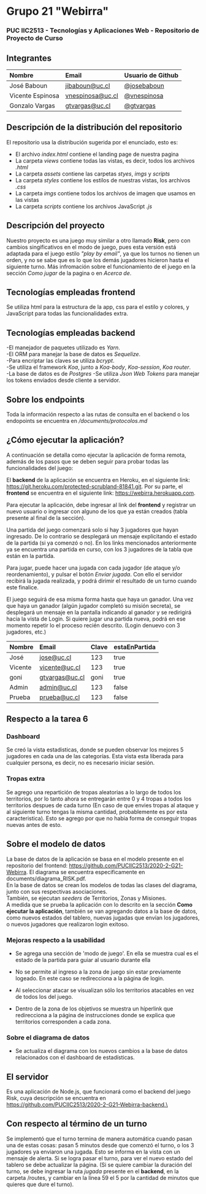 # Grupo 21 "Webirra"
### PUC IIC2513 - Tecnologías y Aplicaciones Web - Repositorio de Proyecto de Curso
## Integrantes

| Nombre                | Email       | Usuario de Github |
|:--------------------- |:-------------|:-------------|
| José Baboun | jibaboun@uc.cl | [@josebaboun](https://www.github.com/josebaboun) |
| Vicente Espinosa | vnespinosa@uc.cl | [@vnespinosa](https://www.github.com/vnespinosa) |
| Gonzalo Vargas | gtvargas@uc.cl | [@gtvargas](https://www.github.com/gtvargas) |

## Descripción de la distribución del repositorio
El repositorio usa la distribución sugerida por el enunciado, esto es:
- El archivo *index.html* contiene el landing page de nuestra pagina
- La carpeta *views* contiene todas las vistas, es decir, todos los archivos *.html*
- La carpeta *assets* contiene las carpetas *styes*, *imgs* y *scripts*
- La carpeta *styles* contiene los estilos de nuestras vistas, los archivos *.css*
- La carpeta *imgs* contiene todos los archivos de imagen que usamos en las vistas
- La carpeta *scripts* contiene los archivos JavaScript *.js*

## Descripción del proyecto
Nuestro proyecto es una juego muy similar a otro llamado **Risk**, pero con cambios singificativos en el modo de juego, pues esta versión está adaptada para el juego estilo *"play by email"*, ya que los turnos no tienen un orden, y no se sabe que es lo que los demás jugadores hicieron hasta el siguiente turno.
Más infromación sobre el funcionamiento de el juego en la sección *Como jugar* de la pagina o en *Acerca de*.

## Tecnologías empleadas frontend
Se utiliza html para la estructura de la app, css para el estilo y colores, y JavaScript para todas las funcionalidades extra.

## Tecnologías empleadas backend
-El manejador de paquetes utilizado es *Yarn*.\
-El ORM para manejar la base de datos es *Sequelize*.\
-Para encriptar las claves se utiliza *bcrypt*.\
-Se utiliza el framework *Koa*, junto a *Koa-body*, *Koa-session*, *Koa router*.\
-La base de datos es de *Postgres*
-Se utiliza *Json Web Tokens* para manejar los tokens enviados desde cliente a servidor.

## Sobre los endpoints

Toda la información respecto a las rutas de consulta en el backend o los endopoints se encuentra en */documents/protocolos.md*

## ¿Cómo ejecutar la aplicación?

A continuación se detalla como ejecutar la aplicación de forma remota, además de los pasos que se deben seguir para probar todas las funcionalidades del juego:

El **backend** de la aplicación se encuentra en Heroku, en el siguiente link: https://git.heroku.com/protected-scrubland-81841.git.
Por su parte, el **frontend** se encuentra en el siguiente link: https://webirra.herokuapp.com.

Para ejecutar la aplicación, debe ingresar al link del **frontend** y registrar un nuevo usuario o ingresar con alguno de los que ya están creados (tabla presente al final de la sección).

Una partida del juego comenzará solo si hay 3 jugadores que hayan ingresado. De lo contrario se desplegará un mensaje explicitando el estado de la partida (si ya comenzó o no). En los links mencionados anteriormente ya se encuentra una partida en curso, con los 3 jugadores de la tabla que están en la partida.

Para jugar, puede hacer una jugada con cada jugador (de ataque y/o reordenamiento), y pulsar el botón *Enviar jugada*. Con ello el servidor recibirá la jugada realizada, y podrá dirimir el resultado de un turno cuando este finalice.

El juego seguirá de esa misma forma hasta que haya un ganador. Una vez que haya un ganador (algún jugador completó su misión secreta), se desplegará un mensaje en la pantalla indicando al ganador y se redirigirá hacia la vista de Login. Si quiere jugar una partida nueva, podrá en ese momento repetir lo el proceso recién descrito. (Login denuevo con 3 jugadores, etc.)

| Nombre                | Email       | Clave |  estaEnPartida|
|:--------------------- |:-------------|:-------------|:--------|
| José | jose@uc.cl | 123 | true|
| Vicente | vicente@uc.cl | 123 | true|
| goni | gtvargas@uc.cl | goni | true|
| Admin | admin@uc.cl | 123| false |
| Prueba | prueba@uc.cl | 123 | false|


## Respecto a la tarea 6

### Dashboard

Se creó la vista estadisticas, donde se pueden observar los mejores 5 jugadores en cada una de las categorías. Esta vista esta liberada para cualquier persona, es decir, no es necesario iniciar sesión.


### Tropas extra
Se agrego una repartición de tropas aleatorias a lo largo de todos los territorios, por lo tanto ahora se entregarán entre 0 y 4 tropas a todos los territorios despues de cada turno (En caso de que envies tropas al ataque y al siguiente turno tengas la misma cantidad, probablemente es por esta caracteristica).
Esto se agrego por que no habia forma de conseguir tropas nuevas antes de esto.


## Sobre el modelo de datos
La base de datos de la aplicación se basa en el modelo presente en el repositorio del frontend: https://github.com/PUCIIC2513/2020-2-G21-Webirra. El diagrama se encuentra especificamente en documents/diagrama_RISK.pdf.\
En la base de datos se crean los modelos de todas las clases del diagrama, junto con sus respectivas asociaciones.\
También, se ejecutan *seeders* de Territorios, Zonas y Misiones.\
A medida que se prueba la aplicación con lo descrito en la sección **Como ejecutar la aplicación**, también se van agregando datos a la base de datos, como nuevos estados del tablero, nuevas jugadas que envían los jugadores, o nuevos jugadores que realizaron login exitoso.

### Mejoras respecto a la usabilidad

- Se agrega una sección de 'modo de juego'. En ella se muestra cual es el estado de la partida para guiar al usuario durante ella

- No se permite al ingreso a la zona de juego sin estar previamente logeado. En este caso se redirecciona a la página de login.

- Al seleccionar atacar se visualizan sólo los territorios atacables en vez de todos los del juego.

- Dentro de la zona de los objetivos se muestra un híperlink que redirecciona a la página de instrucciones donde se explica que territorios corresponden a cada zona.

### Sobre el diagrama de datos

- Se actualiza el diagrama con los nuevos cambios a la base de datos relacionados con el dashboard de estadísticas.

## El servidor
Es una aplicación de Node.js, que funcionará como el backend del juego Risk, cuya descripción se encuentra en
https://github.com/PUCIIC2513/2020-2-G21-Webirra-backend.\

## Con respecto al término de un turno
Se implementó que el turno termina de manera automática cuando pasan una de estas cosas: pasan 5 minutos desde que comenzó el turno, o los 3 jugadores ya enviaron una jugada. Esto se informa en la vista con un mensaje de alerta. Si se logra pasar el turno, para ver el nuevo estado del tablero se debe actualizar la página. (Si se quiere cambiar la duración del turno, se debe ingresar la ruta *jugada* presente en el **backend**, en la carpeta /routes, y cambiar en la línea 59 el 5 por la cantidad de minutos que quieres que dure el turno).
